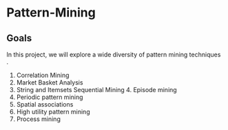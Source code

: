 # Pattern-Mining

## Goals
In this project, we will explore a wide diversity of pattern mining techniques .
1. Correlation Mining
2. Market Basket Analysis
3. String and Itemsets Sequential Mining 4. Episode mining
5. Periodic pattern mining
6. Spatial associations
7. High utility pattern mining
8. Process mining
